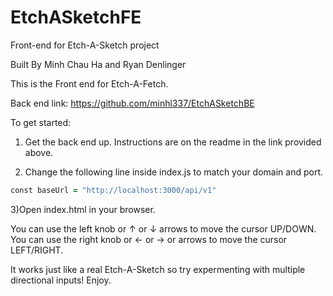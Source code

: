 # EtchASketchFE
Front-end for Etch-A-Sketch project

Built By Minh Chau Ha and Ryan Denlinger

This is the Front end for Etch-A-Fetch.

Back end link: https://github.com/minhl337/EtchASketchBE

To get started:

1) Get the back end up. Instructions are on the readme in the link provided above.

2) Change the following line inside index.js to match your domain and port.
```ruby
const baseUrl = "http://localhost:3000/api/v1"
```
3)Open index.html in your browser.

You can use the left knob or ↑ or ↓ arrows to move the cursor UP/DOWN.
You can use the right knob or ← or → or arrows to move the cursor LEFT/RIGHT.

It works just like a real Etch-A-Sketch so try expermenting with multiple directional inputs!
Enjoy.


